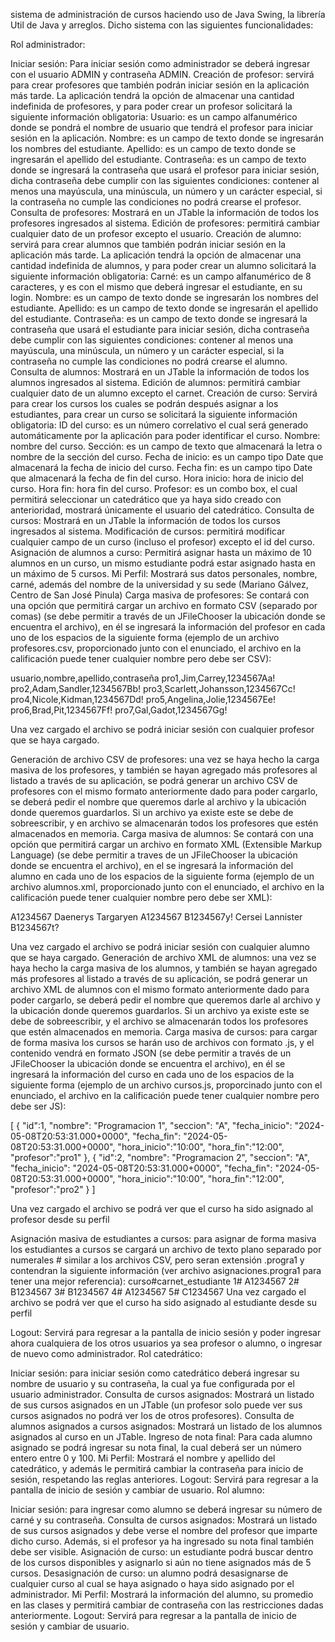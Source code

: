 sistema de administración de cursos haciendo uso de Java Swing, la librería Util de Java y arreglos. Dicho sistema con las siguientes funcionalidades:

Rol administrador:

Iniciar sesión: Para iniciar sesión como administrador se deberá ingresar con el usuario ADMIN y contraseña ADMIN. 
Creación de profesor: servirá para crear profesores que también podrán iniciar sesión en la aplicación más tarde. La aplicación tendrá la opción de almacenar una cantidad indefinida de profesores, y para poder crear un profesor solicitará la siguiente información obligatoria:
Usuario: es un campo alfanumérico donde se pondrá el nombre de usuario que tendrá el profesor para iniciar sesión en la aplicación.
Nombre: es un campo de texto donde se ingresarán los nombres del estudiante.
Apellido: es un campo de texto donde se ingresarán el apellido del estudiante.
Contraseña: es un campo de texto donde se ingresará la contraseña que usará el profesor para iniciar sesión, dicha contraseña debe cumplir con las siguientes condiciones: contener al menos una mayúscula, una minúscula, un número y un carácter especial, si la contraseña no cumple las condiciones no podrá crearse el profesor.
Consulta de profesores: Mostrará en un JTable la información de todos los profesores ingresados al sistema.
Edición de profesores: permitirá cambiar cualquier dato de un profesor excepto el usuario.
Creación de alumno: servirá para crear alumnos que también podrán iniciar sesión en la aplicación más tarde. La aplicación tendrá la opción de almacenar una cantidad indefinida de alumnos, y para poder crear un alumno solicitará la siguiente información obligatoria:
Carné: es un campo alfanumérico de 8 caracteres, y es con el mismo que deberá ingresar el estudiante, en su login.
Nombre: es un campo de texto donde se ingresarán los nombres del estudiante.
Apellido: es un campo de texto donde se ingresarán el apellido del estudiante.
Contraseña: es un campo de texto donde se ingresará la contraseña que usará el estudiante para iniciar sesión, dicha contraseña debe cumplir con las siguientes condiciones: contener al menos una mayúscula, una minúscula, un número y un carácter especial, si la contraseña no cumple las condiciones no podrá crearse el alumno.
Consulta de alumnos: Mostrará en un JTable la información de todos los alumnos ingresados al sistema.
Edición de alumnos: permitirá cambiar cualquier dato de un alumno excepto el carnet.
Creación de curso: Servirá para crear los cursos los cuales se podrán después asignar a los estudiantes, para crear un curso se solicitará la siguiente información obligatoria:
ID del curso: es un número correlativo el cual será generado automáticamente por la aplicación para poder identificar el curso.
Nombre: nombre del curso.
Sección: es un campo de texto que almacenará la letra o nombre de la sección del curso.
Fecha de inicio: es un campo tipo Date que almacenará la fecha de inicio del curso.
Fecha fin: es un campo tipo Date que almacenará la fecha de fin del curso.
Hora inicio: hora de inicio del curso.
Hora fin: hora fin del curso.
Profesor: es un combo box, el cual permitirá seleccionar un catedrático que ya haya sido creado con anterioridad, mostrará únicamente el usuario del catedrático.
Consulta de cursos: Mostrará en un JTable la información de todos los cursos ingresados al sistema. 
Modificación de cursos: permitirá modificar cualquier campo de un curso (incluso el profesor) excepto el id del curso.
Asignación de alumnos a curso: Permitirá asignar hasta un máximo de 10 alumnos en un curso, un mismo estudiante podrá estar asignado hasta en un máximo de 5 cursos.
Mi Perfil: Mostrará sus datos personales, nombre, carné, además del nombre de la universidad y su sede (Mariano Gálvez, Centro de San José Pinula)
Carga masiva de profesores: Se contará con una opción que permitirá cargar un archivo en formato CSV (separado por comas) (se debe permitir a través de un JFileChooser la ubicación donde se encuentra el archivo), en él se ingresará la información del profesor en cada uno de los espacios de la siguiente forma (ejemplo de un archivo profesores.csv, proporcionado junto con el enunciado, el archivo en la calificación puede tener cualquier nombre pero debe ser CSV):


usuario,nombre,apellido,contraseña
pro1,Jim,Carrey,1234567Aa!
pro2,Adam,Sandler,1234567Bb!
pro3,Scarlett,Johansson,1234567Cc!
pro4,Nicole,Kidman,1234567Dd!
pro5,Angelina,Jolie,1234567Ee!
pro6,Brad,Pit,1234567Ff!
pro7,Gal,Gadot,1234567Gg!

Una vez cargado el archivo se podrá iniciar sesión con cualquier profesor que se haya cargado.

Generación de archivo CSV de profesores: una vez se haya hecho la carga masiva de los profesores, y también se hayan agregado más profesores al listado a través de su aplicación, se podrá generar un archivo CSV de profesores con el mismo formato anteriormente dado para poder cargarlo, se deberá pedir el nombre que queremos darle al archivo y la ubicación donde queremos guardarlos. Si un archivo ya existe este se debe de sobreescribir, y en archivo se almacenarán todos los profesores que estén almacenados en memoria.
Carga masiva de alumnos: Se contará con una opción que permitirá cargar un archivo en formato XML (Extensible Markup Language) (se debe permitir a traves de un JFileChooser la ubicación donde se encuentra el archivo), en el se ingresará la información del alumno en cada uno de los espacios de la siguiente forma (ejemplo de un archivo alumnos.xml, proporcionado junto con el enunciado, el archivo en la calificación puede tener cualquier nombre pero debe ser XML):

<?xml version="1.0" encoding="UTF-8"?>
<alumnos>
<alumno>
<carne>A1234567</carne>
<nombre>Daenerys</nombre>
<apellido>Targaryen</apellido>
<password>A1234567</password>
</alumno>
<alumno>
<carne>B1234567y!</carne>
<nombre>Cersei</nombre>
<apellido>Lannister</apellido>
<password>B1234567t?</password>
</alumno>
<alumnos>

Una vez cargado el archivo se podrá iniciar sesión con cualquier alumno que se haya cargado.
Generación de archivo XML de alumnos: una vez se haya hecho la carga masiva de los alumnos, y también se hayan agregado más profesores al listado a través de su aplicación, se podrá generar un archivo XML de alumnos con el mismo formato anteriormente dado para poder cargarlo, se deberá pedir el nombre que queremos darle al archivo y la ubicación donde queremos guardarlos. Si un archivo ya existe este se debe de sobreescribir, y el archivo se almacenarán todos los profesores que estén almacenados en memoria.
Carga masiva de cursos: para cargar de forma masiva los cursos se harán uso de archivos con formato .js, y el contenido vendrá en formato JSON (se debe permitir a través de un JFileChooser la ubicación donde se encuentra el archivo), en él se ingresará la información del curso en cada uno de los espacios de la siguiente forma (ejemplo de un archivo cursos.js, proporcinado junto con el enunciado, el archivo en la calificación puede tener cualquier nombre pero debe ser JS):

[
{
"id":1,
"nombre": "Programacion 1",
"seccion": "A",
"fecha_inicio": "2024-05-08T20:53:31.000+0000",
"fecha_fin": "2024-05-08T20:53:31.000+0000",
"hora_inicio":"10:00",
"hora_fin":"12:00",
"profesor":"pro1"
},
{
"id":2,
"nombre": "Programacion 2",
"seccion": "A",
"fecha_inicio": "2024-05-08T20:53:31.000+0000",
"fecha_fin": "2024-05-08T20:53:31.000+0000",
"hora_inicio":"10:00",
"hora_fin":"12:00",
"profesor":"pro2"
}
]

Una vez cargado el archivo se podrá ver que el curso ha sido asignado al profesor desde su perfil

Asignación masiva de estudiantes a cursos: para asignar de forma masiva los estudiantes a cursos se cargará un archivo de texto plano separado por numerales # similar a los archivos CSV, pero seran extensión .progra1 y contendran la siguiente información (ver archivo asignaciones.progra1 para tener una mejor referencia):
curso#carnet_estudiante
1# A1234567
2# B1234567
3# B1234567
4# A1234567
5# C1234567
Una vez cargado el archivo se podrá ver que el curso ha sido asignado al estudiante desde su perfil

Logout: Servirá para regresar a la pantalla de inicio sesión y poder ingresar ahora cualquiera de los otros usuarios ya sea profesor o alumno, o ingresar de nuevo como administrador.
Rol catedrático:

Iniciar sesión: para iniciar sesión como catedrático deberá ingresar su nombre de usuario y su contraseña, la cual ya fue configurada por el usuario administrador.
Consulta de cursos asignados: Mostrará un listado de sus cursos asignados en un JTable (un profesor solo puede ver sus cursos asignados no podrá ver los de otros profesores).
Consulta de alumnos asignados a cursos asignados: Mostrará un listado de los alumnos asignados al curso en un JTable.
Ingreso de nota final: Para cada alumno asignado se podrá ingresar su nota final, la cual deberá ser un número entero entre 0 y 100.
Mi Perfil: Mostrará el nombre y apellido del catedrático, y además le permitirá cambiar la contraseña para inicio de sesión, respetando las reglas anteriores.
Logout: Servirá para regresar a la pantalla de inicio de sesión y cambiar de usuario.
Rol alumno:

Iniciar sesión: para ingresar como alumno se deberá ingresar su número de carné y su contraseña.
Consulta de cursos asignados: Mostrará un listado de sus cursos asignados y debe verse el nombre del profesor que imparte dicho curso. Además, si el profesor ya ha ingresado su nota final también debe ser visible.
Asignación de curso: un estudiante podrá buscar dentro de los cursos disponibles y asignarlo si aún no tiene asignados más de 5 cursos.
Desasignación de curso: un alumno podrá desasignarse de cualquier curso al cual se haya asignado o haya sido asignado por el administrador.
Mi Perfil: Mostrará la información del alumno, su promedio en las clases y permitirá cambiar de contraseña con las restricciones dadas anteriormente.
Logout: Servirá para regresar a la pantalla de inicio de sesión y cambiar de usuario.
